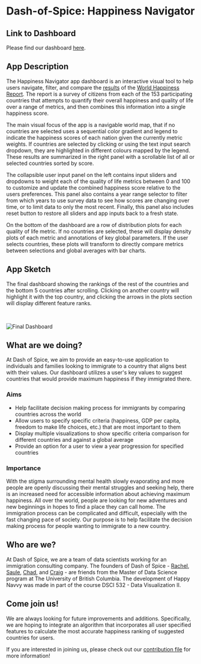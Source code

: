 # Dash-of-Spice: Happiness Navigator

## Link to Dashboard
Please find our dashboard [here](https://happy-navvy.herokuapp.com/).

## App Description

The Happiness Navigator app dashboard is an interactive visual tool to help users navigate, filter, and compare the [results](https://www.kaggle.com/mathurinache/world-happiness-report) of the [World Happiness Report](https://en.wikipedia.org/wiki/World_Happiness_Report). The report is a survey of citizens from each of the 153 participating countries that attempts to quantify their overall happiness and quality of life over a range of metrics, and then combines this information into a single happiness score.

The main visual focus of the app is a navigable world map, that if no countries are selected uses a sequential color gradient and legend to indicate the happiness scores of each nation given the currently metric weights. If countries are selected by clicking or using the text input search dropdown, they are highlighted in different colours mapped by the legend. These results are summarized in the right panel with a scrollable list of all or selected countries sorted by score.

The collapsible user input panel on the left contains input sliders and dropdowns to weight each of the quality of life metrics between 0 and 100 to customize and update the combined happiness score relative to the users preferences. This panel also contains a year range selector to filter from which years to use survey data to see how scores are changing over time, or to limit data to only the most recent. Finally, this panel also includes reset button to restore all sliders and app inputs back to a fresh state.

On the bottom of the dashboard are a row of distribution plots for each quality of life metric. If no countries are selected, these will display density plots of each metric and annotations of key global parameters. If the user selects countries, these plots will transform to directly compare metrics between selections and global averages with bar charts.

## App Sketch

The final dashboard showing the rankings of the rest of the countries and the bottom 5 countries after scrolling. Clicking on another country will highlight it with the top country, and clicking the arrows in the plots section will display different feature ranks.

<br />

![Final Dashboard](assets/Screen-Recording-2021-01-30-at-8.gif)

## What are we doing?
At Dash of Spice, we aim to provide an easy-to-use application to individuals and families looking to immigrate to a country that aligns best with their values. Our dashboard utilizes a user's key values to suggest countries that would provide maximum happiness if they immigrated there.

### Aims
- Help facilitate decision making process for immigrants by comparing countries across the world
- Allow users to specify specific criteria (happiness, GDP per capita, freedom to make life choices, etc.) that are most important to them
- Display multiple visualizations to show specific criteria comparison for different countries and against a global average
- Provide an option for a user to view a year progression for specified countries

### Importance
With the stigma surrounding mental health slowly evaporating and more people are openly discussing their mental struggles and seeking help, there is an increased need for accessible information about achieving maximum happiness. All over the world, people are looking for new adventures and new beginnings in hopes to find a place they can call home. The immigration process can be complicated and difficult, especially with the fast changing pace of society. Our purpose is to help facilitate the decision making process for people wanting to immigrate to a new country.  

## Who are we?
At Dash of Spice, we are a team of data scientists working for an immigration consulting company. The founders of Dash of Spice - [Rachel](https://github.com/rachelywong), [Saule](https://github.com/Saule-Atymtayeva), [Chad](https://github.com/ChadNeald), and [Craig](https://github.com/cmmclaug) - are friends from the Master of Data Science program at The University of British Columbia. The development of Happy Navvy was made in part of the course DSCI 532 - Data Visualization II. 

## Come join us!
We are always looking for future improvements and additions. Specifically, we are hoping to integrate an algorithm that incorporates all user specified features to calculate the most accurate happiness ranking of suggested countries for users. 

If you are interested in joining us, please check out our [contribution file](https://github.com/UBC-MDS/dash_of_spice/blob/main/contribution_guidelines.md) for more information! 

